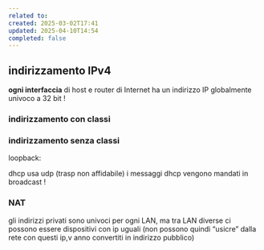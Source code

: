 ```yaml
---
related to: 
created: 2025-03-02T17:41
updated: 2025-04-10T14:54
completed: false
---
```

## indirizzamento IPv4
**ogni interfaccia** di host e router di Internet ha un indirizzo IP globalmente univoco a 32 bit !
### indirizzamento con classi
### indirizzamento senza classi




loopback: 



dhcp usa udp (trasp non affidabile)
i messaggi dhcp vengono mandati in broadcast !

### NAT
gli indirizzi privati sono univoci per ogni LAN, ma tra LAN diverse ci possono essere dispositivi con ip uguali (non possono quindi “usicre” dalla rete con questi ip,v anno convertiti in indirizzo pubblico)
